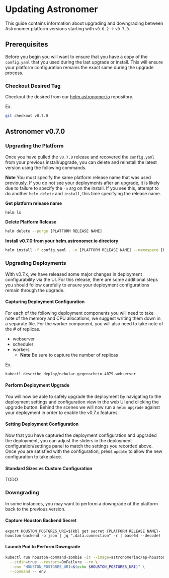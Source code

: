 # Updating Astronomer
This guide contains information about upgrading and downgrading between Astronomer platform versions starting with `v0.6.2` -> `v0.7.0`.

## Prerequisites

Before you begin you will want to ensure that you have a copy of the `config.yaml` that you used during the last upgrade or install. This will ensure your platform configuration remains the exact same during the upgrade process.

### Checkout Desired Tag
Checkout the desired from our [helm.astronomer.io](https://github.com/astronomer/helm.astronomer.io) repository.

Ex.

```bash
git checkout v0.7.0
```

## Astronomer v0.7.0

### Upgrading the Platform

Once you have pulled the `v0.7.0` release and recovered the `config.yaml` from your previous install/upgrade, you can delete and reinstall the latest version using the following commands.

**Note** You must specify the same platform release name that was used previously. If you do not see your deployments after an upgrade, it is likely due to failure to specify the `-n` arg on the install. If you see this, attempt to do another `helm delete` and `install`, this time specifying the release name.

__Get platform release name__

```bash
helm ls
```

__Delete Platform Release__

```bash
helm delete --purge [PLATFORM RELEASE NAME]
```

__Install v0.7.0 from your helm.astronomer.io directory__

```bash
helm install -f config.yaml . -n [PLATFORM RELEASE NAME] --namespace [PLATFORM NAMESPACE]
```

### Upgrading Deployments

With v0.7.x, we have released some major changes in deployment configurability via the UI. For this release, there are some additional steps you should follow carefully to ensure your deployment configurations remain through the upgrade.

#### Capturing Deployment Configuration

For each of the following deployment components you will need to take note of the memory and CPU allocations, we suggest writing them down in a separate file. For the worker component, you will also need to take note of the # of replicas.

- webserver
- scheduler
- workers
    - **Note** Be sure to capture the number of replicas

Ex. 

```bash
kubectl describe deploy/nebular-gegenschein-4079-webserver
```

#### Perform Deployment Upgrade
You will now be able to safely upgrade the deployment by navigating to the deployment settings and configuration view in the web UI and clicking the upgrade button. Behind the scenes we will now run a `helm upgrade` against your deployment in order to enable the v0.7.x features.

#### Setting Deployment Configuration
Now that you have captured the deployment configuration and upgraded the deployment, you can adjust the sliders in the deployment configuration/settings panel to match the settings you recorded above. Once you are satisfied with the configuration, press `update` to allow the new configuration to take place.

#### Standard Sizes vs Custom Configuration
 
TODO

### Downgrading
In some instances, you may want to perform a downgrade of the platform back to the previous version.

#### Capture Houston Backend Secret

`export HOUSTON_POSTGRES_URI=$(kbl get secret {PLATFORM RELEASE NAME}-houston-backend -o json | jq ".data.connection" -r | base64 --decode)`

#### Launch Pod to Perform Downgrade

```bash
kubectl run houston-command-zombie -it --image=astronomerinc/ap-houston-api \
  --stdin=true --restart=OnFailure --rm \
  --env "HOUSTON_POSTGRES_URI=$(echo $HOUSTON_POSTGRES_URI)" \
  --command -- env
```
